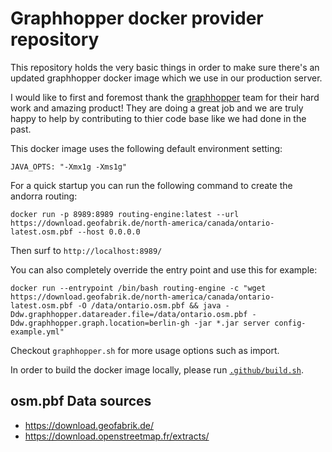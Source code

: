 # Graphhopper docker provider repository
This repository holds the very basic things in order to make sure there's an updated graphhopper docker image which we use in our production server.

I would like to first and foremost thank the [graphhopper](https://www.graphhopper.com/) team for their hard work and amazing product!
They are doing a great job and we are truly happy to help by contributing to thier code base like we had done in the past.

This docker image uses the following default environment setting:
```
JAVA_OPTS: "-Xmx1g -Xms1g"
```

For a quick startup you can run the following command to create the andorra routing:
```
docker run -p 8989:8989 routing-engine:latest --url https://download.geofabrik.de/north-america/canada/ontario-latest.osm.pbf --host 0.0.0.0
```
Then surf to `http://localhost:8989/`

You can also completely override the entry point and use this for example:
```
docker run --entrypoint /bin/bash routing-engine -c "wget https://download.geofabrik.de/north-america/canada/ontario-latest.osm.pbf -O /data/ontario.osm.pbf && java -Ddw.graphhopper.datareader.file=/data/ontario.osm.pbf -Ddw.graphhopper.graph.location=berlin-gh -jar *.jar server config-example.yml"
```

Checkout `graphhopper.sh` for more usage options such as import.

In order to build the docker image locally, please run [`.github/build.sh`](.github/build.sh).

## osm.pbf Data sources

- https://download.geofabrik.de/
- https://download.openstreetmap.fr/extracts/
